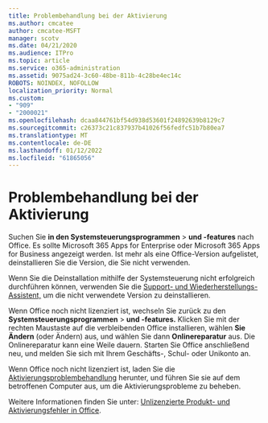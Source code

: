 ```yaml
---
title: Problembehandlung bei der Aktivierung
ms.author: cmcatee
author: cmcatee-MSFT
manager: scotv
ms.date: 04/21/2020
ms.audience: ITPro
ms.topic: article
ms.service: o365-administration
ms.assetid: 9075ad24-3c60-48be-811b-4c28be4ec14c
ROBOTS: NOINDEX, NOFOLLOW
localization_priority: Normal
ms.custom:
- "909"
- "2000021"
ms.openlocfilehash: dcaa844761bf54d938d53601f24892639b8129c7
ms.sourcegitcommit: c26373c21c837937b41026f56fedfc51b7b80ea7
ms.translationtype: MT
ms.contentlocale: de-DE
ms.lasthandoff: 01/12/2022
ms.locfileid: "61865056"
---
```

# <a name="activation-troubleshooting"></a>Problembehandlung bei der Aktivierung

Suchen Sie **in den Systemsteuerungsprogrammen** \> **und -features** nach Office. Es sollte Microsoft 365 Apps for Enterprise oder Microsoft 365 Apps for Business angezeigt werden. Ist mehr als eine Office-Version aufgelistet, deinstallieren Sie die Version, die Sie nicht verwenden.
  
Wenn Sie die Deinstallation mithilfe der Systemsteuerung nicht erfolgreich durchführen können, verwenden Sie die [Support- und Wiederherstellungs-Assistent,](https://aka.ms/SARA-OfficeUninstall-Alchemy) um die nicht verwendete Version zu deinstallieren.
  
Wenn Office noch nicht lizenziert ist, wechseln Sie zurück zu den **Systemsteuerungsprogrammen** \> **und -features.** Klicken Sie mit der rechten Maustaste auf die verbleibenden Office installieren, wählen **Sie Ändern** (oder Ändern) aus, und wählen Sie dann **Onlinereparatur** aus. Die Onlinereparatur kann eine Weile dauern. Starten Sie Office anschließend neu, und melden Sie sich mit Ihrem Geschäfts-, Schul- oder Unikonto an.
  
Wenn Office noch nicht lizenziert ist, laden Sie die [Aktivierungsproblembehandlung](https://aka.ms/SARA-OfficeActivation-Alchemy) herunter, und führen Sie sie auf dem betroffenen Computer aus, um die Aktivierungsprobleme zu beheben.
  
Weitere Informationen finden Sie unter: [Unlizenzierte Produkt- und Aktivierungsfehler in Office](https://support.office.com/article/0d23d3c0-c19c-4b2f-9845-5344fedc4380).

